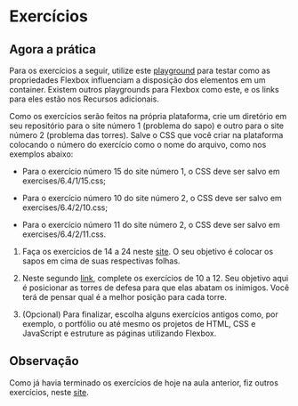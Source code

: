 # Exercícios

## Agora a prática

Para os exercícios a seguir, utilize este [playground](https://the-echoplex.net/flexyboxes/) para testar como as propriedades Flexbox influenciam a disposição dos elementos em um container. Existem outros playgrounds para Flexbox como este, e os links para eles estão nos Recursos adicionais.

Como os exercícios serão feitos na própria plataforma, crie um diretório em seu repositório para o site número 1 (problema do sapo) e outro para o site número 2 (problema das torres). Salve o CSS que você criar na plataforma colocando o número do exercício como o nome do arquivo, como nos exemplos abaixo:

- Para o exercício número 15 do site número 1, o CSS deve ser salvo em exercises/6.4/1/15.css;

- Para o exercício número 10 do site número 2, o CSS deve ser salvo em exercises/6.4/2/10.css;

- Para o exercício número 11 do site número 2, o CSS deve ser salvo em exercises/6.4/2/11.css.

1. Faça os exercícios de 14 a 24 neste [site](https://flexboxfroggy.com/). O seu objetivo é colocar os sapos em cima de suas respectivas folhas.

2. Neste segundo [link](http://www.flexboxdefense.com/), complete os exercícios de 10 a 12. Seu objetivo aqui é posicionar as torres de defesa para que elas abatam os inimigos. Você terá de pensar qual é a melhor posição para cada torre.

3. (Opcional) Para finalizar, escolha alguns exercícios antigos como, por exemplo, o portfólio ou até mesmo os projetos de HTML, CSS e JavaScript e estruture as páginas utilizando Flexbox.

## Observação

Como já havia terminado os exercícios de hoje na aula anterior, fiz outros exercícios, neste [site](https://mastery.games/flexboxzombies).
